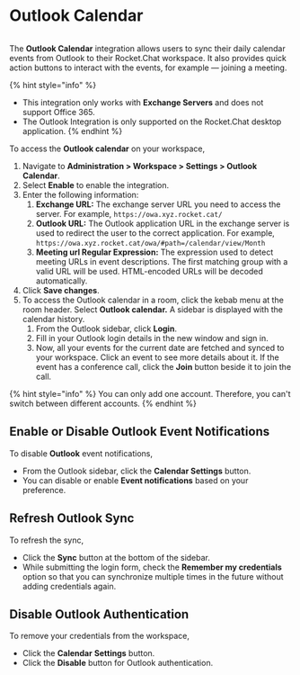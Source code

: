 # Outlook Calendar

<figure><img src="../../../.gitbook/assets/Premium.svg" alt=""><figcaption></figcaption></figure>

The **Outlook Calendar** integration allows users to sync their daily calendar events from Outlook to their Rocket.Chat workspace. It also provides quick action buttons to interact with the events, for example — joining a meeting.

{% hint style="info" %}
* This integration only works with **Exchange Servers** and does not support Office 365.
* The Outlook Integration is only supported on the Rocket.Chat desktop application.
{% endhint %}

To access the **Outlook calendar** on your workspace,

1. Navigate to **Administration > Workspace > Settings > Outlook Calendar**.
2. Select **Enable** to enable the integration.
3. Enter the following information:
   1. **Exchange URL:** The exchange server URL you need to access the server. For example, `https://owa.xyz.rocket.cat/`
   2. **Outlook URL:** The Outlook application URL in the exchange server is used to redirect the user to the correct application. For example, `https://owa.xyz.rocket.cat/owa/#path=/calendar/view/Month`
   3. **Meeting url Regular Expression:** The expression used to detect meeting URLs in event descriptions. The first matching group with a valid URL will be used. HTML-encoded URLs will be decoded automatically.
4. Click **Save changes**.
5. To access the Outlook calendar in a room, click the kebab menu at the room header. Select **Outlook calendar.** A sidebar is displayed with the calendar history.
   1. From the Outlook sidebar, click **Login**.
   2. Fill in your Outlook login details in the new window and sign in.&#x20;
   3. Now, all your events for the current date are fetched and synced to your workspace. Click an event to see more details about it. If the event has a conference call, click the **Join** button beside it to join the call.

{% hint style="info" %}
You can only add one account. Therefore, you can't switch between different accounts.
{% endhint %}

## Enable or Disable Outlook Event Notifications&#x20;

To disable **Outlook** event notifications,

* From the Outlook sidebar, click the **Calendar Settings** button.&#x20;
* You can disable or enable  **Event notifications** based on your preference.

## Refresh Outlook Sync

To refresh the sync,

* Click the **Sync** button at the bottom of the sidebar.
* While submitting the login form, check the **Remember my credentials** option so that you can synchronize multiple times in the future without adding credentials again.

## Disable Outlook Authentication

To remove your credentials from the workspace,&#x20;

* Click the **Calendar** **Settings** button.
* Click the **Disable** button for Outlook authentication.
